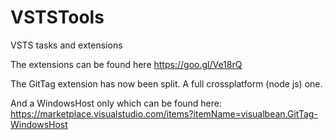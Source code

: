 # VSTSTools
VSTS tasks and extensions


The extensions can be found here https://goo.gl/Ve18rQ

The GitTag extension has now been split.
A full crossplatform (node js) one. 

And a WindowsHost only
which can be found here: https://marketplace.visualstudio.com/items?itemName=visualbean.GitTag-WindowsHost
